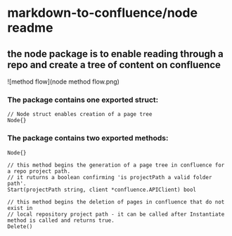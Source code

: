 # markdown-to-confluence/node readme

## the node package is to enable reading through a repo and create a tree of content on confluence

![method flow](node method flow.png)

### The package contains one exported struct:
```
// Node struct enables creation of a page tree
Node{}
```

### The package contains two exported methods:
```
Node{}

// this method begins the generation of a page tree in confluence for a repo project path.
// it ruturns a boolean confirming 'is projectPath a valid folder path'.
Start(projectPath string, client *confluence.APIClient) bool

// this method begins the deletion of pages in confluence that do not exist in
// local repository project path - it can be called after Instantiate method is called and returns true.
Delete()
```
